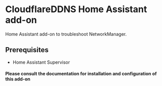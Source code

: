 # CloudflareDDNS Home Assistant add-on
Home Assistant add-on to troubleshoot NetworkManager.

## Prerequisites
- Home Assistant Supervisor

#### Please consult the documentation for installation and configuration of this add-on
